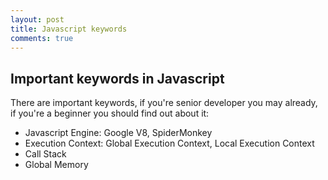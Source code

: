 ```yaml
---
layout: post
title: Javascript keywords
comments: true
---
```


## Important keywords in Javascript


There are important keywords, if you're senior developer you may already, if you're a beginner you should find out about it:

- Javascript Engine: Google V8, SpiderMonkey
- Execution Context: Global Execution Context, Local Execution Context
- Call Stack
- Global Memory
